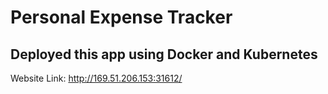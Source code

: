 # Personal Expense Tracker
## Deployed this app using Docker and Kubernetes
Website Link:
http://169.51.206.153:31612/
